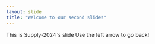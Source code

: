 ```yaml
---
layout: slide
title: "Welcome to our second slide!"
---
```

This is Supply-2024's slide
Use the left arrow to go back!